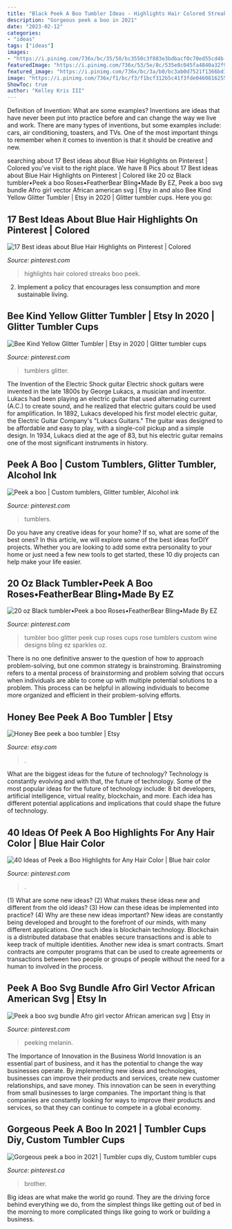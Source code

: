 ```yaml
---
title: "Black Peek A Boo Tumbler Ideas - Highlights Hair Colored Streaks Boo Peek"
description: "Gorgeous peek a boo in 2021"
date: "2023-02-12"
categories:
- "ideas"
tags: ["ideas"]
images:
- "https://i.pinimg.com/736x/bc/35/50/bc3550c3f883e3bdbacf0c70ed55cd4b--blue-hair-highlights-peek-a-boo-colored-highlights-hair.jpg"
featuredImage: "https://i.pinimg.com/736x/53/5e/8c/535e8c045fa4840a32f9a173780523ae.jpg"
featured_image: "https://i.pinimg.com/736x/bc/3a/b0/bc3ab0d7521f1366bd1ba31129801d59.jpg"
image: "https://i.pinimg.com/736x/f1/bc/f3/f1bcf312b5c41f3fde04608162552316.jpg"
ShowToc: true
author: "Kelley Kris III"
---
```



Definition of Invention: What are some examples?
Inventions are ideas that have never been put into practice before and can change the way we live and work. There are many types of inventions, but some examples include: cars, air conditioning, toasters, and TVs. One of the most important things to remember when it comes to invention is that it should be creative and new.

	

		
searching about 17 Best ideas about Blue Hair Highlights on Pinterest | Colored you've visit to the right place. We have 8 Pics about 17 Best ideas about Blue Hair Highlights on Pinterest | Colored like 20 oz Black tumbler•Peek a boo Roses•FeatherBear Bling•Made By EZ, Peek a boo svg bundle Afro girl vector African american svg | Etsy in and also Bee Kind Yellow Glitter Tumbler | Etsy in 2020 | Glitter tumbler cups. Here you go:
		
    
## 17 Best Ideas About Blue Hair Highlights On Pinterest | Colored

<img loading=lazy src="https://i.pinimg.com/736x/bc/35/50/bc3550c3f883e3bdbacf0c70ed55cd4b--blue-hair-highlights-peek-a-boo-colored-highlights-hair.jpg" onerror="this.onerror=null;this.src='https://tse1.mm.bing.net/th?id=OIP.X7v1Xki_CSxPLTlicSZJpQHaJ3&amp;pid=15.1';" alt="17 Best ideas about Blue Hair Highlights on Pinterest | Colored">

_Source: pinterest.com_

>highlights hair colored streaks boo peek. 

	

2. Implement a policy that encourages less consumption and more sustainable living. 

    
## Bee Kind Yellow Glitter Tumbler | Etsy In 2020 | Glitter Tumbler Cups

<img loading=lazy src="https://i.pinimg.com/736x/f1/bc/f3/f1bcf312b5c41f3fde04608162552316.jpg" onerror="this.onerror=null;this.src='https://tse4.mm.bing.net/th?id=OIP.EIumpcY3TGoCRHkbE2CLfgHaJ3&amp;pid=15.1';" alt="Bee Kind Yellow Glitter Tumbler | Etsy in 2020 | Glitter tumbler cups">

_Source: pinterest.com_

>tumblers glitter. 

	

The Invention of the Electric Shock guitar
Electric shock guitars were invented in the late 1800s by George Lukacs, a musician and inventor. Lukacs had been playing an electric guitar that used alternating current (A.C.) to create sound, and he realized that electric guitars could be used for amplification. In 1892, Lukacs developed his first model electric guitar, the Electric Guitar Company's "Lukacs Guitars." The guitar was designed to be affordable and easy to play, with a single-coil pickup and a simple design. In 1934, Lukacs died at the age of 83, but his electric guitar remains one of the most significant instruments in history.

    
## Peek A Boo | Custom Tumblers, Glitter Tumbler, Alcohol Ink

<img loading=lazy src="https://i.pinimg.com/736x/93/af/da/93afdafc8bef26484d5f8ff8bc7ca57c.jpg" onerror="this.onerror=null;this.src='https://tse3.mm.bing.net/th?id=OIP.X50OYxh51pI6RGuzVUdgkgHaKz&amp;pid=15.1';" alt="Peek a boo | Custom tumblers, Glitter tumbler, Alcohol ink">

_Source: pinterest.com_

>tumblers. 

	

Do you have any creative ideas for your home? If so, what are some of the best ones? In this article, we will explore some of the best ideas forDIY projects. Whether you are looking to add some extra personality to your home or just need a few new tools to get started, these 10 diy projects can help make your life easier.

    
## 20 Oz Black Tumbler•Peek A Boo Roses•FeatherBear Bling•Made By EZ

<img loading=lazy src="https://i.pinimg.com/736x/5b/2f/3a/5b2f3a52f21e8c513f8a03db27f0c604.jpg" onerror="this.onerror=null;this.src='https://tse3.mm.bing.net/th?id=OIP.acxXTrdX6e3X0aXli7h_mwHaHa&amp;pid=15.1';" alt="20 oz Black tumbler•Peek a boo Roses•FeatherBear Bling•Made By EZ">

_Source: pinterest.com_

>tumbler boo glitter peek cup roses cups rose tumblers custom wine designs bling ez sparkles oz. 

	

There is no one definitive answer to the question of how to approach problem-solving, but one common strategy is brainstroming. Brainstroming refers to a mental process of brainstorming and problem solving that occurs when individuals are able to come up with multiple potential solutions to a problem. This process can be helpful in allowing individuals to become more organized and efficient in their problem-solving efforts.

    
## Honey Bee Peek A Boo Tumbler | Etsy

<img loading=lazy src="https://i.etsystatic.com/21082118/r/il/f05798/2402598640/il_794xN.2402598640_2zz5.jpg" onerror="this.onerror=null;this.src='https://tse3.mm.bing.net/th?id=OIP.CWV18C7K_rLVHXkOt9zWkAHaJ4&amp;pid=15.1';" alt="Honey Bee peek a boo tumbler | Etsy">

_Source: etsy.com_

>. 

	

What are the biggest ideas for the future of technology?
Technology is constantly evolving and with that, the future of technology. Some of the most popular ideas for the future of technology include: 8 bit developers, artificial intelligence, virtual reality, blockchain, and more. Each idea has different potential applications and implications that could shape the future of technology.

    
## 40 Ideas Of Peek A Boo Highlights For Any Hair Color | Blue Hair Color

<img loading=lazy src="https://i.pinimg.com/736x/bc/3a/b0/bc3ab0d7521f1366bd1ba31129801d59.jpg" onerror="this.onerror=null;this.src='https://tse3.mm.bing.net/th?id=OIP.rYWKI9GaEcgdB8ywhYHs0QHaJy&amp;pid=15.1';" alt="40 Ideas of Peek a Boo Highlights for Any Hair Color | Blue hair color">

_Source: pinterest.com_

>. 

	

(1) What are some new ideas? (2) What makes these ideas new and different from the old ideas? (3) How can these ideas be implemented into practice? (4) Why are these new ideas important?
New ideas are constantly being developed and brought to the forefront of our minds, with many different applications. One such idea is blockchain technology. Blockchain is a distributed database that enables secure transactions and is able to keep track of multiple identities. Another new idea is smart contracts. Smart contracts are computer programs that can be used to create agreements or transactions between two people or groups of people without the need for a human to involved in the process.

    
## Peek A Boo Svg Bundle Afro Girl Vector African American Svg | Etsy In

<img loading=lazy src="https://i.pinimg.com/736x/40/42/39/404239d44acd1a60ddc354daf22744df.jpg" onerror="this.onerror=null;this.src='https://tse3.mm.bing.net/th?id=OIP.n2fbaVmXTAd57OOHnC0wIAHaF2&amp;pid=15.1';" alt="Peek a boo svg bundle Afro girl vector African american svg | Etsy in">

_Source: pinterest.com_

>peeking melanin. 

	

The Importance of Innovation in the Business World
Innovation is an essential part of business, and it has the potential to change the way businesses operate. By implementing new ideas and technologies, businesses can improve their products and services, create new customer relationships, and save money. This innovation can be seen in everything from small businesses to large companies. The important thing is that companies are constantly looking for ways to improve their products and services, so that they can continue to compete in a global economy.

    
## Gorgeous Peek A Boo In 2021 | Tumbler Cups Diy, Custom Tumbler Cups

<img loading=lazy src="https://i.pinimg.com/736x/53/5e/8c/535e8c045fa4840a32f9a173780523ae.jpg" onerror="this.onerror=null;this.src='https://tse3.mm.bing.net/th?id=OIP.C9PtrOn05mp1b8a2G3cRwQHaMG&amp;pid=15.1';" alt="Gorgeous peek a boo in 2021 | Tumbler cups diy, Custom tumbler cups">

_Source: pinterest.ca_

>brother. 

	

Big ideas are what make the world go round. They are the driving force behind everything we do, from the simplest things like getting out of bed in the morning to more complicated things like going to work or building a business.

